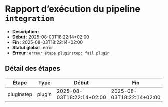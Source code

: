 # Rapport d’exécution du pipeline `integration`

- **Description** : 
- **Début** : 2025-08-03T18:22:14+02:00
- **Fin** : 2025-08-03T18:22:14+02:00
- **Statut global** : error
- **Erreur** : `erreur étape pluginstep: fail plugin`

## Détail des étapes

| Étape | Type | Début | Fin | Statut | Erreur |
|-------|------|-------|-----|--------|--------|
| pluginstep | plugin | 2025-08-03T18:22:14+02:00 | 2025-08-03T18:22:14+02:00 | error | fail plugin |
